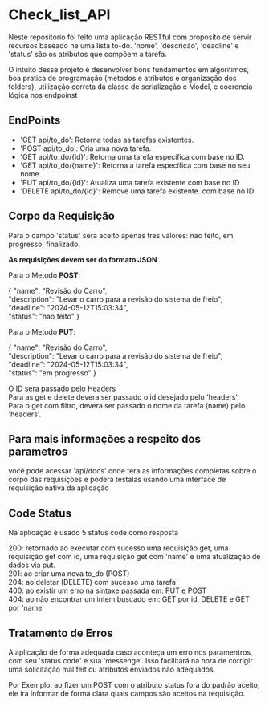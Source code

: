 # Check_list_API
<p>
Neste repositorio foi feito uma aplicação RESTful com proposito de servir recursos baseado ne uma lista to-do. 'nome', 'descrição', 'deadline' e 'status' são os atributos que compõem a tarefa.
</p>
<p>
 O intuito desse projeto é desenvolver bons fundamentos em algoritimos, boa pratica de programação (metodos e atributos e organização dos folders), utilização correta da classe de serialização e Model, e coerencia lógica nos endpoinst
</p>
<h2>EndPoints</h2>
<ul>
    <li> 'GET api/to_do': Retorna todas as tarefas existentes.</li>
    <li> 'POST api/to_do': Cria uma nova tarefa.</li>
    <li> 'GET api/to_do/{id}': Retorna uma tarefa específica com base no ID.</li>
    <li> 'GET api/to_do/{name}': Retorna a tarefa específica com base no seu nome.</li>
    <li> 'PUT api/to_do/{id}': Atualiza uma tarefa existente com base no ID</li>
    <li> 'DELETE api/to_do/{id}': Remove uma tarefa existente. com base no ID</li>
</ul>
<h2>Corpo da Requisição</h2>
<p>
Para o campo 'status' sera aceito apenas tres valores: nao feito, em progresso, finalizado.  
</p>
<p><b>As requisições devem ser do formato JSON</b></p>
Para o Metodo <b>POST</b>:
<p>{
   "name": "Revisão do Carro",<br>
   "description": "Levar o carro para a revisão do sistema de freio",<br>
   "deadline": "2024-05-12T15:03:34",<br>
   "status": "nao feito"
}</p>
Para o Metodo <b>PUT</b>:
<p>{
   "name": "Revisão do Carro",<br>
   "description": "Levar o carro para a revisão do sistema de freio",<br>
   "deadline": "2024-05-12T15:03:34",<br>
   "status": "em progresso"
}</p>
O ID sera passado pelo Headers <br>
Para as get e delete devera ser passado o id desejado pelo 'headers'.<br>
Para o get com filtro, devera ser passado o nome da tarefa (name) pelo 'headers'.<br>

<h2>Para mais informações a respeito dos parametros</h2>
<p>você pode acessar 'api/docs' onde tera as informações completas sobre o corpo das requisições e poderá testalas usando uma interface de requisição nativa da aplicação</p>

<h2>Code Status</h2>
  <p>Na aplicação é usado 5 status code como resposta</p>
  200: retornado ao executar com sucesso uma requisição get, uma requisição get com id, uma requisição get com 'name' e uma   atualização de dados via put. <br>
  201: ao criar uma nova to_do (POST) <br>
  204: ao deletar (DELETE) com sucesso uma tarefa <br>
  400: ao existir um erro na sintaxe passada em: PUT e POST <br>
  404: ao não encontrar um intem buscado em: GET por id, DELETE e GET por 'name' <br>
<h2>Tratamento de Erros</h2>
<p>
A aplicação de forma adequada caso aconteça um erro nos paramentros, com seu 'status code' e sua 'messenge'. Isso facilitará na hora de corrigir uma solicitação mal feit ou atributos enviados não adequados.
</p>
<p>Por Exemplo: ao fizer um POST com o atributo status fora do padrão aceito, ele ira informar de forma clara quais campos são aceitos na requisição.</p>

